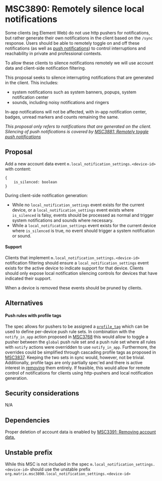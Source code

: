 # MSC3890: Remotely silence local notifications
Some clients (eg Element Web) do not use http pushers for notifications, but rather generate their own notifications in
the client based on the `/sync` response. Users should be able to remotely toggle on and off these notifications (as
well as [push notifications](https://github.com/matrix-org/matrix-spec-proposals/pull/3881)) to control interruptions
and reachability in private and professional contexts.

To allow these clients to silence notifications remotely we will use account data and client-side notification
filtering.

This proposal seeks to silence interrupting notifications that are generated in the client. This includes:
- system notifications such as system banners, popups, system notification center
- sounds, including noisy notifications and ringers

In-app notifications will not be affected, with in-app notification center, badges, unread markers and counts remaining
the same.

*This proposal only refers to notifications that are generated on the client. Silencing of push notifications is covered
by [MSC3881: Remotely toggle push notifications](https://github.com/matrix-org/matrix-spec-proposals/pull/3881)*

## Proposal
Add a new account data event `m.local_notification_settings.<device-id>` with content:
```jsonp
{
    is_silenced: boolean
}
```
During client-side notification generation:
- While no `local_notification_settings` event exists for the current device, or a `local_notification_settings` event
  exists where `is_silenced` is falsy, events should be processed as normal and trigger system notifications and sounds
  where necessary.
- While a `local_notification_settings` event exists for the current device where `is_silenced` is true, no event should
  trigger a system notification or sound.

#### Support
Clients that implement `m.local_notification_settings.<device-id>` notification filtering should ensure a
`local_notification_settings` event exists for the active device to indicate support for that device. Clients should
only expose local notification silencing controls for devices that have indicated their support.

When a device is removed these events should be pruned by clients.

## Alternatives
#### Push rules with profile tags
The spec allows for pushers to be assigned a
[`profile_tag`](https://spec.matrix.org/v1.3/client-server-api/#post_matrixclientv3pushersset) which can be used to
define per-device push rule sets. In combination with the `notify_in_app` action proposed in
[MSC3768](https://github.com/matrix-org/matrix-spec-proposals/pull/3768) this would allow to toggle a pusher between the
`global` push rule set and a push rule set where all rules with `notify` actions were overridden to use `notify_in_app`.
Furthermore, the overrides could be simplified through cascading profile tags as proposed in
[MSC3837](https://github.com/matrix-org/matrix-spec-proposals/pull/3837). Keeping the two sets in sync would, however,
not be trivial. Additionally, profile tags are only partially spec'ed and there is active interest in
[removing](https://github.com/matrix-org/matrix-spec/issues/637) them entirely. If feasible, this would allow for remote
control of notifications for clients using http-pushers and local notification generation.

## Security considerations
N/A

## Dependencies
Proper deletion of account data is enabled by [MSC3391: Removing account
data.](https://github.com/matrix-org/matrix-spec-proposals/pull/3391)

## Unstable prefix
While this MSC is not included in the spec `m.local_notification_settings.<device-id>` should use the unstable prefix
`org.matrix.msc3890.local_notification_settings.<device-id>`
